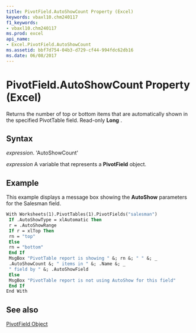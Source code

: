 ```yaml
---
title: PivotField.AutoShowCount Property (Excel)
keywords: vbaxl10.chm240117
f1_keywords:
- vbaxl10.chm240117
ms.prod: excel
api_name:
- Excel.PivotField.AutoShowCount
ms.assetid: bbf7d754-04b3-d729-cf44-994fdc62db16
ms.date: 06/08/2017
---
```



# PivotField.AutoShowCount Property (Excel)

Returns the number of top or bottom items that are automatically shown in the specified PivotTable field. Read-only  **Long** .


## Syntax

 _expression_. 'AutoShowCount'

 _expression_ A variable that represents a **PivotField** object.


## Example

This example displays a message box showing the  **AutoShow** parameters for the Salesman field.


```vb
With Worksheets(1).PivotTables(1).PivotFields("salesman") 
 If .AutoShowType = xlAutomatic Then 
 r = .AutoShowRange 
 If r = xlTop Then 
 rn = "top" 
 Else 
 rn = "bottom" 
 End If 
 MsgBox "PivotTable report is showing " &; rn &; " " &; _ 
 .AutoShowCount &; " items in " &; .Name &; _ 
 " field by " &; .AutoShowField 
 Else 
 MsgBox "PivotTable report is not using AutoShow for this field" 
 End If 
End With
```


## See also


[PivotField Object](Excel.PivotField.md)

